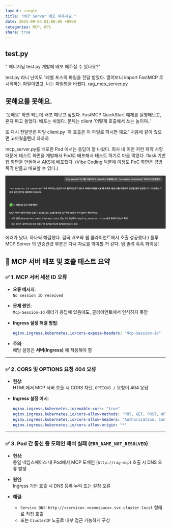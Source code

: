 ```yaml
---
layout: single
title: "MCP Server 배포 해주세요."
date: 2025-09-04 01:00:00 +0900
categories: MCP, OPS
share: true
---
```


## test.py

" 매니저님 test.py 개발에 배포 해주실 수 있나요?"

test.py 라니 난이도 1레벨 포스의 파일을 전달 받았다.
열어보니 import FastMCP 로 시작하는 파일이였고,
나는 파일명을 바꿨다. rag_mcp_server.py

## 못해요를 못해요.

'못해요' 하면 되는데 배포 해보고 싶었다.
FastMCP QuickStart 예제를 실행해보고, 혼자 파고 들었다.
배포는 쉬웠다.
문제는 client '어떻게 호출해서 쓰는 놈이여..'

또 다시 전달받은 파일 client.py
'아 호출은 이 파일로 하시면 돼요.'
처음에 같이 줬으면 고마웠을텐데 하하하

mcp_server.py를 배포한 Pod 에서는 응답이 잘 나왔다.
회사 내 이런 저런 제약 사항 때문에 테스트 화면을 개발해서 Pod로 배포해서 테스트 하기로 마음 먹었다. flask 기반 웹 화면을 만들어서 AKS에 배포했다. (Vibe Coding 덕분에 이정도 PoC 화면은 금방 뚝딱 만들고 배포할 수 있다.)

![에러를 해결하는 GPT와 나](/assets/images/2025-09-05-mcpserver.png)

에러가 났다. 하나씩 해결했다.
결국 배포와 웹 클라이언트에서 호출 성공했다:) 룰루
MCP Server 의 인증관련 부분은 다시 자료를 봐야할 거 같다.
넘 졸려 흑흑 화이팅!

## 🧪 MCP 서버 배포 및 호출 테스트 요약

### ✅ 1. MCP 서버 세션 ID 오류

- **오류 메시지**:  
  `No session ID received`

- **문제 원인**:  
  `Mcp-Session-Id` 헤더가 응답에 있음에도, 클라이언트에서 인식하지 못함

- **Ingress 설정 해결 방법**:

  ```yaml
  nginx.ingress.kubernetes.io/cors-expose-headers: "Mcp-Session-Id"
  ```

- **주의**:  
  해당 설정은 **서버(Ingress)** 에 적용해야 함

---

### ✅ 2. CORS 및 OPTIONS 요청 404 오류

- **현상**:  
  HTML에서 MCP 서버 호출 시 CORS 차단, `OPTIONS /` 요청이 404 응답

- **Ingress 설정 예시**:

  ```yaml
  nginx.ingress.kubernetes.io/enable-cors: "true"
  nginx.ingress.kubernetes.io/cors-allow-methods: "PUT, GET, POST, OPTIONS"
  nginx.ingress.kubernetes.io/cors-allow-headers: "Authorization, Content-Type, Mcp-Session-Id"
  nginx.ingress.kubernetes.io/cors-allow-origin: "*"
  ```

---

### ✅ 3. Pod 간 통신 중 도메인 해석 실패 (`ERR_NAME_NOT_RESOLVED`)

- **현상**:  
  동일 네임스페이스 내 Pod에서 MCP 도메인 (`http://rag-mcp`) 호출 시 DNS 오류 발생

- **원인**:  
  Ingress 기반 호출 시 DNS 등록 누락 또는 설정 오류

- **해결**:
  - `Service DNS`: `http://<service>.<namespace>.svc.cluster.local` 형태로 직접 호출
  - 또는 `ClusterIP` 노출로 내부 접근 가능하게 구성
